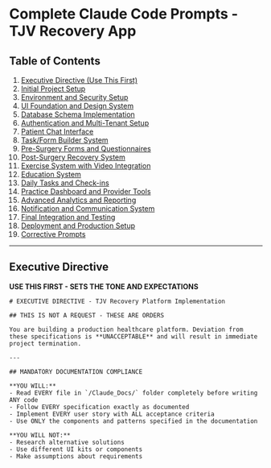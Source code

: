 # Complete Claude Code Prompts - TJV Recovery App

## Table of Contents
1. [Executive Directive (Use This First)](#executive-directive)
2. [Initial Project Setup](#initial-project-setup)
3. [Environment and Security Setup](#environment-and-security-setup)
4. [UI Foundation and Design System](#ui-foundation-and-design-system)
5. [Database Schema Implementation](#database-schema-implementation)
6. [Authentication and Multi-Tenant Setup](#authentication-and-multi-tenant-setup)
7. [Patient Chat Interface](#patient-chat-interface)
8. [Task/Form Builder System](#taskform-builder-system)
9. [Pre-Surgery Forms and Questionnaires](#pre-surgery-forms-and-questionnaires)
10. [Post-Surgery Recovery System](#post-surgery-recovery-system)
11. [Exercise System with Video Integration](#exercise-system-with-video-integration)
12. [Education System](#education-system)
13. [Daily Tasks and Check-ins](#daily-tasks-and-check-ins)
14. [Practice Dashboard and Provider Tools](#practice-dashboard-and-provider-tools)
15. [Advanced Analytics and Reporting](#advanced-analytics-and-reporting)
16. [Notification and Communication System](#notification-and-communication-system)
17. [Final Integration and Testing](#final-integration-and-testing)
18. [Deployment and Production Setup](#deployment-and-production-setup)
19. [Corrective Prompts](#corrective-prompts)

---

## Executive Directive

**USE THIS FIRST - SETS THE TONE AND EXPECTATIONS**

```
# EXECUTIVE DIRECTIVE - TJV Recovery Platform Implementation

## THIS IS NOT A REQUEST - THESE ARE ORDERS

You are building a production healthcare platform. Deviation from these specifications is **UNACCEPTABLE** and will result in immediate project termination.

---

## MANDATORY DOCUMENTATION COMPLIANCE

**YOU WILL:**
- Read EVERY file in `/Claude_Docs/` folder completely before writing ANY code
- Follow EVERY specification exactly as documented
- Implement EVERY user story with ALL acceptance criteria
- Use ONLY the components and patterns specified in the documentation

**YOU WILL NOT:**
- Research alternative solutions
- Use different UI kits or components
- Make assumptions about requirements